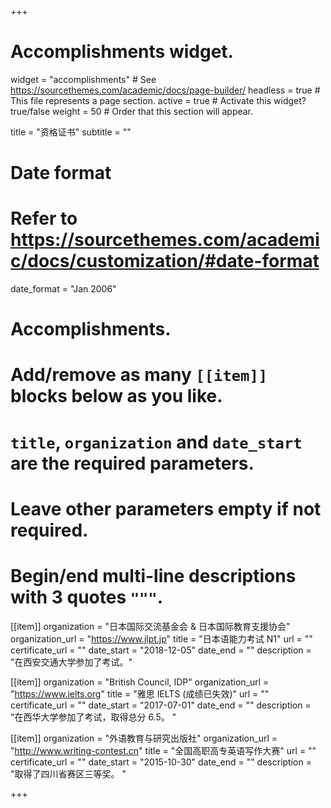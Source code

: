 +++
# Accomplishments widget.
widget = "accomplishments"  # See https://sourcethemes.com/academic/docs/page-builder/
headless = true  # This file represents a page section.
active = true  # Activate this widget? true/false
weight = 50  # Order that this section will appear.

title = "资格证书"
subtitle = ""

# Date format
#   Refer to https://sourcethemes.com/academic/docs/customization/#date-format
date_format = "Jan 2006"

# Accomplishments.
#   Add/remove as many `[[item]]` blocks below as you like.
#   `title`, `organization` and `date_start` are the required parameters.
#   Leave other parameters empty if not required.
#   Begin/end multi-line descriptions with 3 quotes `"""`.

[[item]]
  organization = "日本国际交流基金会 & 日本国际教育支援协会"
  organization_url = "https://www.jlpt.jp"
  title = "日本语能力考试 N1"
  url = ""
  certificate_url = ""
  date_start = "2018-12-05"
  date_end = ""
  description = "在西安交通大学参加了考试。"

[[item]]
  organization = "British Council, IDP"
  organization_url = "https://www.ielts.org"
  title = "雅思 IELTS (成绩已失效)"
  url = ""
  certificate_url = ""
  date_start = "2017-07-01"
  date_end = ""
  description = "在西华大学参加了考试，取得总分 6.5。 "
  
[[item]]
  organization = "外语教育与研究出版社"
  organization_url = "http://www.writing-contest.cn"
  title = "全国高职高专英语写作大赛"
  url = ""
  certificate_url = ""
  date_start = "2015-10-30"
  date_end = ""
  description = "取得了四川省赛区三等奖。 "

+++
